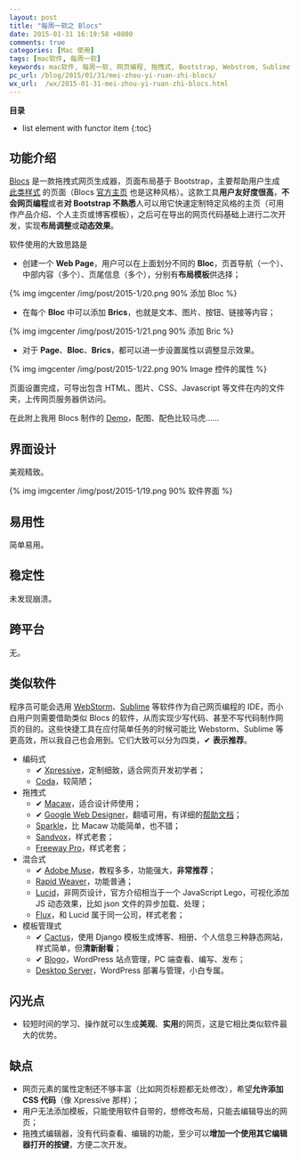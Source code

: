 ```yaml
---
layout: post
title: "每周一软之 Blocs"
date: 2015-01-31 16:19:58 +0800
comments: true
categories: [Mac 使用]
tags: [mac软件, 每周一软]
keywords: mac软件, 每周一软, 网页编程, 拖拽式, Bootstrap, Webstrom, Sublime, Xpressive, Macaw, Google Web Desinger, Adobe Muse, Cactus, Blogo 
pc_url: /blog/2015/01/31/mei-zhou-yi-ruan-zhi-blocs/
wx_url:  /wx/2015-01-31-mei-zhou-yi-ruan-zhi-blocs.html
---
```


__目录__

* list element with functor item
{:toc}

<!-- excerpt start -->

## 功能介绍

[Blocs](http://blocsapp.com/) 是一款拖拽式网页生成器，页面布局基于 Bootstrap，主要帮助用户生成 [此类样式](https://www.meteor.com/) 的页面（Blocs [官方主页](http://blocsapp.com/) 也是这种风格）。这款工具**用户友好度很高**，**不会网页编程**或者**对 Bootstrap 不熟悉**人可以用它快速定制特定风格的主页（可用作产品介绍、个人主页或博客模板），之后可在导出的网页代码基础上进行二次开发，实现**布局调整**或**动态效果**。

软件使用的大致思路是

- 创建一个 **Web Page**，用户可以在上面划分不同的 **Bloc**，页首导航（一个）、中部内容（多个）、页尾信息（多个），分别有**布局模板**供选择；

{% img imgcenter /img/post/2015-1/20.png 90% 添加 Bloc %}

<!-- excerpt end -->

- 在每个 **Bloc** 中可以添加 **Brics**，也就是文本、图片、按钮、链接等内容；

{% img imgcenter /img/post/2015-1/21.png 90% 添加 Bric %}

- 对于 **Page**、**Bloc**、**Brics**，都可以进一步设置属性以调整显示效果。

{% img imgcenter /img/post/2015-1/22.png 90% Image 控件的属性 %}

页面设置完成，可导出包含 HTML、图片、CSS、Javascript 等文件在内的文件夹，上传网页服务器供访问。

在此附上我用 Blocs 制作的 [Demo](/demo/poem/index.html)，配图、配色比较马虎……

## 界面设计

美观精致。

{% img imgcenter /img/post/2015-1/19.png 90% 软件界面 %}

## 易用性

简单易用。

## 稳定性

未发现崩溃。

##  跨平台

无。

##  类似软件

程序员可能会选用 [WebStorm](http://www.jetbrains.com/webstorm/)、[Sublime](http://www.sublimetext.com/) 等软件作为自己网页编程的 IDE，而小白用户则需要借助类似 Blocs 的软件，从而实现少写代码、甚至不写代码制作网页的目的。这些快捷工具在应付简单任务的时候可能比 Webstorm、Sublime 等更高效，所以我自己也会用到。它们大致可以分为四类，✔︎ **表示推荐**。

- 编码式
	-  ✔︎ [Xpressive](http://xpressive.org/)，定制细致，适合网页开发初学者；
	- [Coda](http://www.panic.com/coda/)，较简陋；
- 拖拽式
	-  ✔︎ [Macaw](http://www.macaw.co/)，适合设计师使用；
	-  ✔︎ [Google Web Designer](http://www.google.com/webdesigner/)，翻墙可用，有详细的[帮助文档](https://support.google.com/webdesigner/?hl=zh-Hans#topic=3178270)；
	- [Sparkle](http://sparkle.cx/)，比 Macaw 功能简单，也不错；
	- [Sandvox](http://www.karelia.com/products/sandvox/)，样式老套；
	- [Freeway Pro](http://www.softpress.com/freeway-pro/)，样式老套；
- 混合式
	-  ✔︎ [Adobe Muse](http://muse.adobe.com/)，教程多多，功能强大，**非常推荐**；
	- [Rapid Weaver](http://realmacsoftware.com/rapidweaver)，功能普通；
	- [Lucid](http://www.theescapers.com/lucid/index.html)，非网页设计，官方介绍相当于一个 JavaScript Lego，可视化添加 JS 动态效果，比如 json 文件的异步加载、处理；
	- [Flux](http://www.theescapers.com/flux/index.html)，和 Lucid 属于同一公司，样式老套；
- 模板管理式
	-  ✔︎ [Cactus](http://cactusformac.com/)，使用 Django 模板生成博客、相册、个人信息三种静态网站，样式简单，但**清新耐看**；
	-  ✔︎ [Blogo](http://www.getblogo.com/)，WordPress 站点管理，PC 端查看、编写、发布；
	-  [Desktop Server](http://serverpress.com/products/desktopserver/)，WordPress 部署与管理，小白专属。

##  闪光点

- 较短时间的学习、操作就可以生成**美观**、**实用**的网页，这是它相比类似软件最大的优势。

##  缺点

- 网页元素的属性定制还不够丰富（比如网页标题都无处修改），希望**允许添加 CSS 代码**（像 Xpressive 那样）；
- 用户无法添加模板，只能使用软件自带的，想修改布局，只能去编辑导出的网页；
- 拖拽式编辑器，没有代码查看、编辑的功能，至少可以**增加一个使用其它编辑器打开的按键**，方便二次开发。